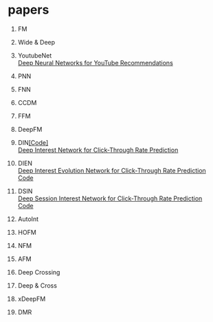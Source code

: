 # papers
1. FM
2. Wide & Deep
3. YoutubeNet  
[Deep Neural Networks for YouTube Recommendations](https://static.googleusercontent.com/media/research.google.com/en//pubs/archive/45530.pdf)  

4. PNN
5. FNN
6. CCDM
7. FFM
8. DeepFM
9. DIN[[Code]](https://github.com/zhougr1993/DeepInterestNetwork)  
[Deep Interest Network for Click-Through Rate Prediction](https://arxiv.org/pdf/1706.06978.pdf)


10. DIEN  
[Deep Interest Evolution Network for Click-Through Rate Prediction](https://arxiv.org/pdf/1809.03672.pdf)  
[Code](https://github.com/mouna99/dien)  

11. DSIN  
[Deep Session Interest Network for Click-Through Rate Prediction](https://arxiv.org/pdf/1905.06482.pdf)  
[Code](https://github.com/shenweichen/DSIN)  

12. AutoInt
13. HOFM
14. NFM
15. AFM
16. Deep Crossing
17. Deep & Cross
18. xDeepFM
19. DMR
